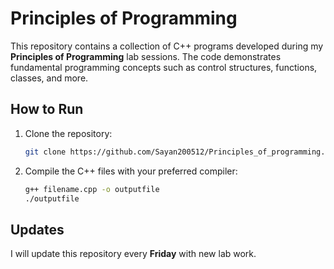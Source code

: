 
# Principles of Programming

This repository contains a collection of C++ programs developed during my **Principles of Programming** lab sessions. The code demonstrates fundamental programming concepts such as control structures, functions, classes, and more.

## How to Run
1. Clone the repository:
   ```bash
   git clone https://github.com/Sayan200512/Principles_of_programming.git
   ```
2. Compile the C++ files with your preferred compiler:
   ```bash
   g++ filename.cpp -o outputfile
   ./outputfile
   ```

## Updates
I will update this repository every **Friday** with new lab work.
